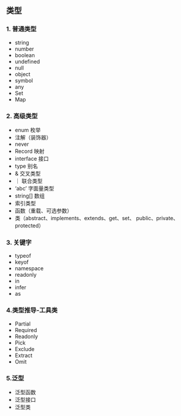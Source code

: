 ## 类型

### 1. 普通类型

- string
- number
- boolean
- undefined
- null
- object
- symbol
- any
- Set
- Map

### 2. 高级类型
- enum 枚举
- 注解（装饰器）
- never 
- Record 映射
- interface 接口
- type 别名 
- & 交叉类型
- ｜ 联合类型
- ‘abc’ 字面量类型
- string[] 数组 
- 索引类型
- 函数（重载、可选参数）
- 类（abstract、implements、extends、get、set、 public、private、protected）

### 3. 关键字

- typeof
- keyof
- namespace  
- readonly 
- in
- infer
- as

### 4.类型推导-工具类

- Partial
- Required
- Readonly
- Pick
- Exclude
- Extract
- Omit



### 5.泛型
- 泛型函数
- 泛型接口
- 泛型类
